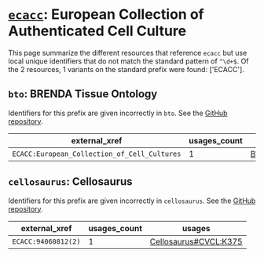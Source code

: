 # [`ecacc`](https://bioregistry.io/ecacc): European Collection of Authenticated Cell Culture

This page summarize the different resources that reference `ecacc`
but use local unique identifiers that do not match the standard pattern of
`^\d+$`. Of the 2 resources,
1 variants on the standard prefix were found: ['ECACC'].

## `bto`: BRENDA Tissue Ontology

Identifiers for this prefix are given incorrectly in `bto`. See the [GitHub repository](https://github.com/BRENDA-Enzymes/BTO).

| external_xref                                |   usages_count | usages                                                    |
|----------------------------------------------|----------------|-----------------------------------------------------------|
| `ECACC:European_Collection_of_Cell_Cultures` |              1 | [BTO:0006406](http://purl.obolibrary.org/obo/BTO_0006406) |

## `cellosaurus`: Cellosaurus

Identifiers for this prefix are given incorrectly in `cellosaurus`. See the [GitHub repository](https://github.com/calipho-sib/cellosaurus).

| external_xref       |   usages_count | usages                                                                        |
|---------------------|----------------|-------------------------------------------------------------------------------|
| `ECACC:94060812(2)` |              1 | [Cellosaurus#CVCL:K375](http://purl.obolibrary.org/obo/Cellosaurus#CVCL_K375) |

